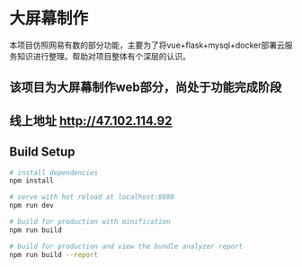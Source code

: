 # 大屏幕制作
本项目仿照网易有数的部分功能，主要为了将vue+flask+mysql+docker部署云服务知识进行整理。帮助对项目整体有个深层的认识。

## 该项目为大屏幕制作web部分，尚处于功能完成阶段
## 线上地址 http://47.102.114.92

## Build Setup

``` bash
# install dependencies
npm install

# serve with hot reload at localhost:8080
npm run dev

# build for production with minification
npm run build

# build for production and view the bundle analyzer report
npm run build --report
```

